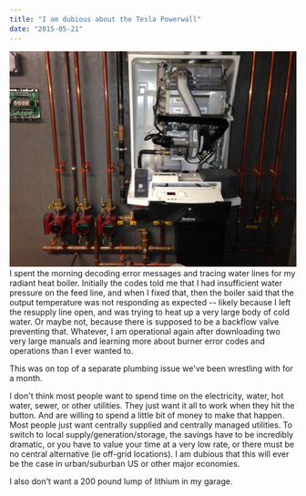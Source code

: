 ```yaml
---
title: "I am dubious about the Tesla Powerwall"
date: "2015-05-21"
---
```


[![buderus](images/buderus.jpg)](http://theludwigs.com/wp-content/uploads/2015/05/buderus.jpg)I spent the morning decoding error messages and tracing water lines for my radiant heat boiler. Initially the codes told me that I had insufficient water pressure on the feed line, and when I fixed that, then the boiler said that the output temperature was not responding as expected -- likely because I left the resupply line open, and was trying to heat up a very large body of cold water. Or maybe not, because there is supposed to be a backflow valve preventing that. Whatever, I am operational again after downloading two very large manuals and learning more about burner error codes and operations than I ever wanted to.

This was on top of a separate plumbing issue we've been wrestling with for a month.

I don't think most people want to spend time on the electricity, water, hot water, sewer, or other utilities. They just want it all to work when they hit the button. And are willing to spend a little bit of money to make that happen. Most people just want centrally supplied and centrally managed utilities. To switch to local supply/generation/storage, the savings have to be incredibly dramatic, or you have to value your time at a very low rate, or there must be no central alternative (ie off-grid locations). I am dubious that this will ever be the case in urban/suburban US or other major economies.

I also don't want a 200 pound lump of lithium in my garage.

